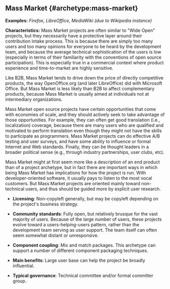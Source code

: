Mass Market {#archetype:mass-market}
-----------

**Examples:** *Firefox, LibreOffice, MediaWiki (due to Wikipedia
instance)*

**Characteristics:** Mass Market projects are often similar to "Wide
Open" projects, but they necessarily have a protective layer around
their contribution intake process. This is because there are simply too
many users and too many opinions for everyone to be heard by the
development team, and because the average technical sophistication of
the users is low (especially in terms of their familiarity with the
conventions of open source participation). This is especially true in a
commercial context where product experience and time-to-market are
highly sensitive.

Like B2B, Mass Market tends to drive down the price of directly
competitive products, the way OpenOffice.org (and later LibreOffice) did
with Microsoft Office. But Mass Market is less likely than B2B to affect
complementary products, because Mass Market is usually aimed at
individuals not at intermediary organizations.

Mass Market open source projects have certain opportunities that come
with economies of scale, and they should actively seek to take advantage
of those opportunities. For example, they can often get good translation
(i.e., localization) coverage, because there are many users who are
qualified and motivated to perform translation even though they might
not have the skills to participate as programmers. Mass Market projects
can do effective A/B testing and user surveys, and have some ability to
influence or formal Internet and Web standards. Finally, they can be
thought leaders in a broader political sense (e.g., through industry
partnerships, user clubs, etc).

Mass Market might at first seem more like a description of an end
product than of a project archetype, but in fact there are important
ways in which being Mass Market has implications for how the project is
run. With developer-oriented software, it usually pays to listen to the
most vocal customers. But Mass Market projects are oriented mainly
toward non-technical users, and thus should be guided more by explicit
user research.

-   **Licensing**: Non-copyleft generally, but may be copyleft depending
    on the project's business strategy.

-   **Community standards**: Fully open, but relatively brusque for the
    vast majority of users. Because of the large number of users, these
    projects evolve toward a users-helping-users pattern, rather than
    the development team serving as user support. The team itself can
    often seem somewhat distant or unresponsive.

-   **Component coupling**: Mix and match packages. This archetype can
    support a number of different component packaging techniques.

-   **Main benefits**: Large user base can help the project be broadly
    influential.

-   **Typical governance**: Technical committee and/or formal committer
    group.
